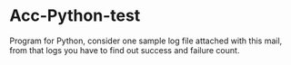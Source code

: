 # Acc-Python-test
Program  for Python, consider one sample log file attached with this mail, from that logs you have to find out success and failure count.
